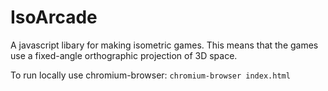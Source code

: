 # IsoArcade
A javascript libary for making isometric games. This means that the games use a fixed-angle orthographic projection of 3D space.

To run locally use chromium-browser:
``
chromium-browser index.html
``